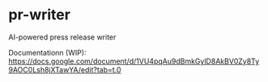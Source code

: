 # pr-writer
AI-powered press release writer

Documentationn (WIP): https://docs.google.com/document/d/1VU4pqAu9dBmkGylD8AkBV0Zy8Ty9AOC0Lsh8jXTawYA/edit?tab=t.0
